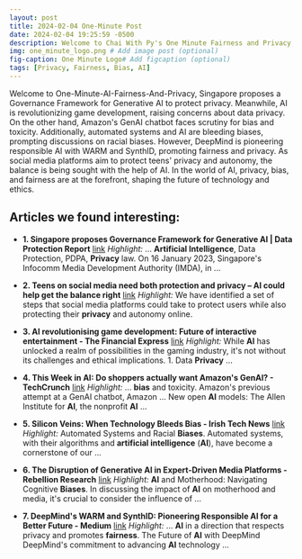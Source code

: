 ```yaml
---
layout: post
title: 2024-02-04 One-Minute Post
date: 2024-02-04 19:25:59 -0500
description: Welcome to Chai With Py's One Minute Fairness and Privacy, which aims to provide you the current happenings in the world of Fairness, Privacy, and AI.
img: one_minute_logo.png # Add image post (optional)
fig-caption: One Minute Logo# Add figcaption (optional)
tags: [Privacy, Fairness, Bias, AI]
---
```


Welcome to One-Minute-AI-Fairness-And-Privacy, Singapore proposes a Governance Framework for Generative AI to protect privacy. Meanwhile, AI is revolutionizing game development, raising concerns about data privacy. On the other hand, Amazon's GenAI chatbot faces scrutiny for bias and toxicity. Additionally, automated systems and AI are bleeding biases, prompting discussions on racial biases. However, DeepMind is pioneering responsible AI with WARM and SynthID, promoting fairness and privacy. As social media platforms aim to protect teens' privacy and autonomy, the balance is being sought with the help of AI. In the world of AI, privacy, bias, and fairness are at the forefront, shaping the future of technology and ethics.

## Articles we found interesting:

- **1. Singapore proposes Governance Framework for Generative <b>AI</b> | Data Protection Report** [link](https://www.dataprotectionreport.com/2024/02/singapore-proposes-governance-framework-for-generative-ai/)
_Highlight:_ ... <b>Artificial Intelligence</b>, Data Protection, PDPA, <b>Privacy</b> law. On 16 January 2023, Singapore&#39;s Infocomm Media Development Authority (IMDA), in&nbsp;...

- **2. Teens on social media need both protection and <b>privacy</b> – <b>AI</b> could help get the balance right** [link](https://newpittsburghcourier.com/2024/02/04/teens-on-social-media-need-both-protection-and-privacy-ai-could-help-get-the-balance-right/)
_Highlight:_ We have identified a set of steps that social media platforms could take to protect users while also protecting their <b>privacy</b> and autonomy online.

- **3. <b>AI</b> revolutionising game development: Future of interactive entertainment - The Financial Express** [link](https://www.financialexpress.com/business/digital-transformation-ai-revolutionising-game-development-future-of-interactive-entertainment-3383925/)
_Highlight:_ While <b>AI</b> has unlocked a realm of possibilities in the gaming industry, it&#39;s not without its challenges and ethical implications. 1. Data <b>Privacy</b>&nbsp;...

- **4. This Week in <b>AI</b>: Do shoppers actually want Amazon&#39;s GenAI? - TechCrunch** [link](https://techcrunch.com/2024/02/03/this-week-in-ai-do-shoppers-actually-want-amazons-genai/)
_Highlight:_ ... <b>bias</b> and toxicity. Amazon&#39;s previous attempt at a GenAI chatbot, Amazon ... New open <b>AI</b> models: The Allen Institute for <b>AI</b>, the nonprofit <b>AI</b>&nbsp;...

- **5. Silicon Veins: When Technology Bleeds <b>Bias</b> - Irish Tech News** [link](https://irishtechnews.ie/silicon-veins-when-technology-bleeds-bias/)
_Highlight:_ Automated Systems and Racial <b>Biases</b>. Automated systems, with their algorithms and <b>artificial intelligence</b> (<b>AI</b>), have become a cornerstone of our&nbsp;...

- **6. The Disruption of Generative <b>AI</b> in Expert-Driven Media Platforms - Rebellion Research** [link](https://www.rebellionresearch.com/the-disruption-of-generative-ai-in-expert-driven-media-platforms)
_Highlight:_ <b>AI</b> and Motherhood: Navigating Cognitive <b>Biases</b>. In discussing the impact of <b>AI</b> on motherhood and media, it&#39;s crucial to consider the influence of&nbsp;...

- **7. DeepMind&#39;s WARM and SynthID: Pioneering Responsible <b>AI</b> for a Better Future - Medium** [link](https://medium.com/%40tauqeertoni/deepminds-warm-and-synthid-pioneering-responsible-ai-for-a-better-future-9234439139ff)
_Highlight:_ ... <b>AI</b> in a direction that respects privacy and promotes <b>fairness</b>. The Future of <b>AI</b> with DeepMind DeepMind&#39;s commitment to advancing <b>AI</b> technology&nbsp;...

